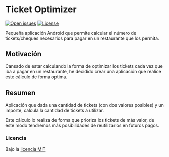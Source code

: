 # Ticket Optimizer

[![Open issues][badge-issues]][issues]
[![License][badge-license]][license]

Pequeña aplicación Android que permite calcular el número de tickets/cheques necesarios 
para pagar en un restaurante que los permita.

## Motivación

Cansado de estar calculando la forma de optimizar los tickets cada vez que iba a pagar
en un restaurante, he decidido crear una aplicación que realice este cálculo de forma
optima.

## Resumen

Aplicación que dada una cantidad de tickets (con dos valores posibles) y un importe,
calcula la cantidad de tickets a utilizar.

Este cálculo lo realiza de forma que prioriza los tickets de más valor, de este modo
tendremos más posibilidades de reutilizarlos en futuros pagos.


### Licencia

Bajo la [licencia MIT][license]

[badge-issues]:   http://img.shields.io/github/issues/juanjo78git/TicketOptimizer.svg?style=flat-square
[badge-license]:  http://img.shields.io/badge/license-MIT-blue.svg?style=flat-square
[issues]:         https://github.com/juanjo78git/TicketOptimizer/issues?q=is%3Aopen+label%3ATODO+is%3Aissue
[license]:        LICENSE
